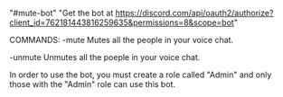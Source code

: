 "#mute-bot" 
"Get the bot at https://discord.com/api/oauth2/authorize?client_id=762181443816259635&permissions=8&scope=bot"

COMMANDS:
-mute   Mutes all the people in your voice chat.

-unmute Unmutes all the poeple in your voice chat.

In order to use the bot, you must create a role called "Admin" and only those with the "Admin" role can use this bot.
